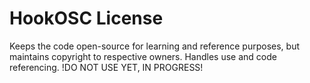# HookOSC License

Keeps the code open-source for learning and reference purposes, but maintains copyright to respective owners. Handles use and code referencing. !DO NOT USE YET, IN PROGRESS!
